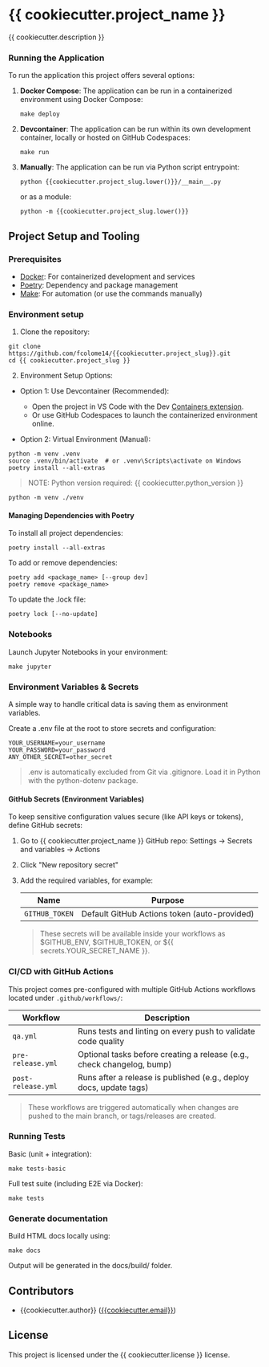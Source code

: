 # {{ cookiecutter.project_name }}

{{ cookiecutter.description }}


### Running the Application

To run the application this project offers several options:

1. **Docker Compose**: The application can be run in a containerized environment using Docker Compose:

    ```shell
    make deploy
    ```

2. **Devcontainer**: The application can be run within its own development container, locally or hosted on GitHub Codespaces:

    ```shell
    make run
    ```
3. **Manually**: The application can be run via Python script entrypoint:

    ```shell
    python {{cookiecutter.project_slug.lower()}}/__main__.py
    ```
    or as a module:

    ```shell
    python -m {{cookiecutter.project_slug.lower()}}
    ```

## Project Setup and Tooling

### Prerequisites

* [Docker](https://docs.docker.com): For containerized development and services
* [Poetry](https://python-poetry.org/): Dependency and package management
* [Make](https://makefiletutorial.com/): For automation (or use the commands manually)

### Environment setup

1. Clone the repository:

```shell
git clone https://github.com/fcolome14/{{cookiecutter.project_slug}}.git
cd {{ cookiecutter.project_slug }}
```

2. Environment Setup Options:

* Option 1: Use Devcontainer (Recommended):
  * Open the project in VS Code with the Dev [Containers extension](https://marketplace.visualstudio.com/items?itemName=ms-vscode-remote.remote-containers).
  * Or use GitHub Codespaces to launch the containerized environment online.

* Option 2: Virtual Environment (Manual):

```shell
python -m venv .venv
source .venv/bin/activate  # or .venv\Scripts\activate on Windows
poetry install --all-extras
```

> NOTE: Python version required: {{ cookiecutter.python_version }}

```shell
python -m venv ./venv
```

#### Managing Dependencies with Poetry

To install all project dependencies:

```shell
poetry install --all-extras
```

To add or remove dependencies:

```shell
poetry add <package_name> [--group dev]
poetry remove <package_name>
```

To update the .lock file:

```shell
poetry lock [--no-update]
```

### Notebooks

Launch Jupyter Notebooks in your environment:

```shell
make jupyter
```

### Environment Variables & Secrets

A simple way to handle critical data is saving them as environment variables.

Create a .env file at the root to store secrets and configuration:

```shell
YOUR_USERNAME=your_username
YOUR_PASSWORD=your_password
ANY_OTHER_SECRET=other_secret
```
> .env is automatically excluded from Git via .gitignore.
> Load it in Python with the python-dotenv package.

#### GitHub Secrets (Environment Variables)
To keep sensitive configuration values secure (like API keys or tokens), define GitHub secrets:
1. Go to {{ cookiecutter.project_name }} GitHub repo: Settings → Secrets and variables → Actions
2. Click "New repository secret"
1. Add the required variables, for example:

    | Name              | Purpose                                                    |
    |-------------------|------------------------------------------------------------|
    | `GITHUB_TOKEN`    | Default GitHub Actions token (auto-provided)               |

    > These secrets will be available inside your workflows as $GITHUB_ENV, $GITHUB_TOKEN, or ${{ secrets.YOUR_SECRET_NAME }}.

### CI/CD with GitHub Actions
This project comes pre-configured with multiple GitHub Actions workflows located under `.github/workflows/`:

| Workflow          | Description                                                           |
|-------------------|-----------------------------------------------------------------------|
| `qa.yml`          | Runs tests and linting on every push to validate code quality         |
| `pre-release.yml` | Optional tasks before creating a release (e.g., check changelog, bump)|
| `post-release.yml`| Runs after a release is published (e.g., deploy docs, update tags)    |

> These workflows are triggered automatically when changes are pushed to the main branch,
>or tags/releases are created.

### Running Tests

Basic (unit + integration):

```shell
make tests-basic
```

Full test suite (including E2E via Docker):

```shell
make tests
```

### Generate documentation

Build HTML docs locally using:

```shell
make docs
```
Output will be generated in the docs/build/ folder.

## Contributors

* {{cookiecutter.author}} ([{{cookiecutter.email}}](mailto:{{cookiecutter.email}}))

## License

This project is licensed under the {{ cookiecutter.license }} license.
